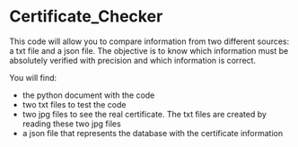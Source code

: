 # Certificate_Checker
This code will allow you to compare information from two different sources: a txt file and a json file.
The objective is to know which information must be absolutely verified with precision and which information is correct.

You will find:
- the python document with the code
- two txt files to test the code
- two jpg files to see the real certificate. The txt files are created by reading these two jpg files
- a json file that represents the database with the certificate information
